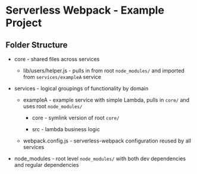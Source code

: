 # Serverless Webpack - Example Project

## Folder Structure

* core - shared files across services

    * lib/users/helper.js - pulls in from root `node_modules/` and imported from `services/exampleA` service

* services - logical groupings of functionality by domain

    * exampleA - example service with simple Lambda, pulls in `core/` and uses root `node_modules/`

        * core - symlink version of root `core/`

        * src - lambda business logic
    
    * webpack.config.js - serverless-webpack configuration reused by all services

* node_modules - root level `node_modules/` with both dev dependencies and regular dependencies